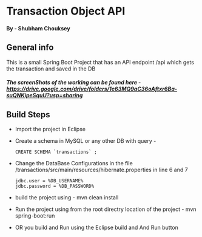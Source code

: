 
# Transaction Object API  
#### By - Shubham Chouksey

## General info
This is a small Spring Boot Project that has an API endpoint /api which gets the transaction and saved in the DB
##### The screenShots of the working can be found here - https://drive.google.com/drive/folders/1e63MQ9aC36oAftxr6Ba-suQNKipeSquU?usp=sharing 


## Build Steps
* Import the project in Eclipse 
* Create a schema in MySQL or any other DB with query - 
    ```shell script
    CREATE SCHEMA `transactions` ;
    ```

   

* Change the DataBase Configurations in the file /transactions/src/main/resources/hibernate.properties
    in line 6 and 7 
    ```shell script
    jdbc.user = %DB_USERNAME%
    jdbc.password = %DB_PASSWORD%
    ```
    
* build the project using - mvn clean install
* Run the project using from the root directry location of the project - mvn spring-boot:run 
* OR you build and Run using the Eclipse build and And Run button 

